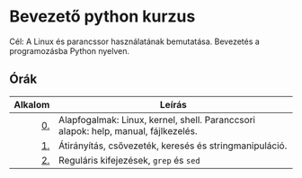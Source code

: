 # Bevezető python kurzus

Cél: A Linux és parancssor használatának bemutatása. Bevezetés a programozásba Python nyelven.

## Órák

| Alkalom | Leírás |
|--------:|--------|
| [0.](https://github.com/mittelholcz/linuxandpython2020/blob/master/00.intro/)   | Alapfogalmak: Linux, kernel, shell. Paranccsori alapok: help, manual, fájlkezelés. |
| [1.](https://github.com/mittelholcz/linuxandpython2020/blob/master/01.shell/)   | Átirányítás, csővezeték, keresés és stringmanipuláció. |
| [2.](https://github.com/mittelholcz/linuxandpython2020/blob/master/02.regex/)   | Reguláris kifejezések, `grep` és `sed` |
